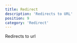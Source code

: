 ```yaml
---
title: Redirect
description: 'Redirects to URL'
position: 9
category: 'Redirect'
---
```


Redirects to url